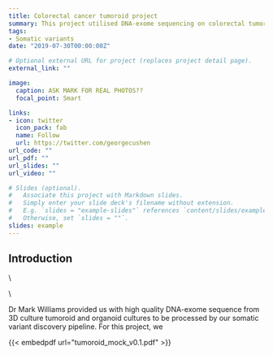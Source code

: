 ```yaml
---
title: Colorectal cancer tumoroid project
summary: This project utilised DNA-exome sequencing on colorectal tumoroid and normal organoid grown in 3D culture and were analysed for somatic mutations in order to indentify patient specific drug targets. Here we show some of the analyses run as part of our Exome and somatic variant discovery pipeline.
tags:
- Somatic variants
date: "2019-07-30T00:00:00Z"

# Optional external URL for project (replaces project detail page).
external_link: ""

image:
  caption: ASK MARK FOR REAL PHOTOS??
  focal_point: Smart

links:
- icon: twitter
  icon_pack: fab
  name: Follow
  url: https://twitter.com/georgecushen
url_code: ""
url_pdf: ""
url_slides: ""
url_video: ""

# Slides (optional).
#   Associate this project with Markdown slides.
#   Simply enter your slide deck's filename without extension.
#   E.g. `slides = "example-slides"` references `content/slides/example-slides.md`.
#   Otherwise, set `slides = ""`.
slides: example
---
```


## Introduction

\

\

Dr Mark Williams provided us with high quality DNA-exome sequence from 3D culture tumoroid and organoid cultures to be processed by our somatic variant discovery pipeline. For this project, we 






{{< embedpdf url="tumoroid_mock_v0.1.pdf" >}}




